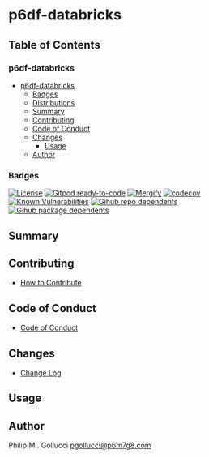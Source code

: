 # p6df-databricks

## Table of Contents


### p6df-databricks
- [p6df-databricks](#p6df-databricks)
  - [Badges](#badges)
  - [Distributions](#distributions)
  - [Summary](#summary)
  - [Contributing](#contributing)
  - [Code of Conduct](#code-of-conduct)
  - [Changes](#changes)
    - [Usage](#usage)
  - [Author](#author)

### Badges

[![License](https://img.shields.io/badge/License-Apache%202.0-yellowgreen.svg)](https://opensource.org/licenses/Apache-2.0)
[![Gitpod ready-to-code](https://img.shields.io/badge/Gitpod-ready--to--code-blue?logo=gitpod)](https://gitpod.io/#https://github.com/p6m7g8/p6df-databricks)
[![Mergify](https://img.shields.io/endpoint.svg?url=https://gh.mergify.io/badges/p6m7g8/p6df-databricks/&style=flat)](https://mergify.io)
[![codecov](https://codecov.io/gh/p6m7g8/p6df-databricks/branch/master/graph/badge.svg?token=14Yj1fZbew)](https://codecov.io/gh/p6m7g8/p6df-databricks)
[![Known Vulnerabilities](https://snyk.io/test/github/p6m7g8/p6df-databricks/badge.svg?targetFile=package.json)](https://snyk.io/test/github/p6m7g8/p6df-databricks?targetFile=package.json)
[![Gihub repo dependents](https://badgen.net/github/dependents-repo/p6m7g8/p6df-databricks)](https://github.com/p6m7g8/p6df-databricks/network/dependents?dependent_type=REPOSITORY)
[![Gihub package dependents](https://badgen.net/github/dependents-pkg/p6m7g8/p6df-databricks)](https://github.com/p6m7g8/p6df-databricks/network/dependents?dependent_type=PACKAGE)

## Summary

## Contributing

- [How to Contribute](CONTRIBUTING.md)

## Code of Conduct

- [Code of Conduct](https://github.com/p6m7g8/.github/blob/master/CODE_OF_CONDUCT.md)

## Changes

- [Change Log](CHANGELOG.md)

## Usage

## Author

Philip M . Gollucci <pgollucci@p6m7g8.com>
